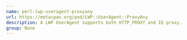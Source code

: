 ```yaml
---
name: perl-lwp-useragent-proxyany
url: https://metacpan.org/pod/LWP::UserAgent::ProxyAny
description: A LWP UserAgent supports both HTTP_PROXY and IE proxy.
group: None
---
```

